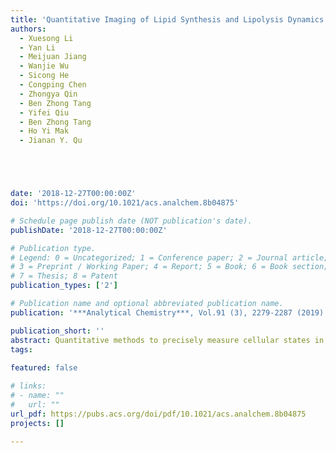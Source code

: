 ```yaml
---
title: 'Quantitative Imaging of Lipid Synthesis and Lipolysis Dynamics in Caenorhabditis elegans by Stimulated Raman Scattering Microscopy'
authors:
  - Xuesong Li
  - Yan Li
  - Meijuan Jiang
  - Wanjie Wu
  - Sicong He
  - Congping Chen
  - Zhongya Qin
  - Ben Zhong Tang
  - Yifei Qiu
  - Ben Zhong Tang
  - Ho Yi Mak
  - Jianan Y. Qu





date: '2018-12-27T00:00:00Z'
doi: 'https://doi.org/10.1021/acs.analchem.8b04875'

# Schedule page publish date (NOT publication's date).
publishDate: '2018-12-27T00:00:00Z'

# Publication type.
# Legend: 0 = Uncategorized; 1 = Conference paper; 2 = Journal article;
# 3 = Preprint / Working Paper; 4 = Report; 5 = Book; 6 = Book section;
# 7 = Thesis; 8 = Patent
publication_types: ['2']

# Publication name and optional abbreviated publication name.
publication: '***Analytical Chemistry***, Vol.91 (3), 2279-2287 (2019)'

publication_short: ''
abstract: Quantitative methods to precisely measure cellular states in vivo have become increasingly important and desirable in modern biology. Recently, stimulated Raman scattering (SRS) microscopy has emerged as a powerful tool to visualize small biological molecules tagged with alkyne (C≡C) or carbon–deuterium (C–D) bonds in the cell-silent region. In this study, we developed a technique based on SRS microscopy of vibrational tags for quantitative imaging of lipid synthesis and lipolysis in live animals. The technique aims to overcome the major limitations of conventional fluorescent staining and lipid extraction methods that do not provide the capability of in vivo quantitative analysis. Specifically, we used three bioorthogonal lipid molecules (the alkyne-tagged fatty acid 17-ODYA, deuterium-labeled saturated fatty acid PA-D31, and unsaturated fatty acid OA-D34) to investigate the metabolic dynamics of lipid droplets (LDs) in live Caenorhabditis elegans (C. elegans). Using a hyperspectral SRS (hsSRS) microscope and subtraction method, the interfering non-Raman background was eliminated to improve the accuracy of lipid quantification. A linear relationship between SRS signals and fatty acid molar concentrations was accurately established. With this quantitative analysis tool, we imaged and determined the changes in concentration of the three fatty acids in LDs of fed or starved adult C. elegans. Using the hsSRS imaging mode, we also observed the desaturation of fatty acids in adult C. elegans via spectral analysis on the SRS signals from LDs. The results demonstrated the unique capability of hsSRS microscopy in quantitative analysis of lipid metabolism in vivo.
tags:
  
featured: false

# links:
# - name: ""
#   url: ""
url_pdf: https://pubs.acs.org/doi/pdf/10.1021/acs.analchem.8b04875
projects: []

---
```





